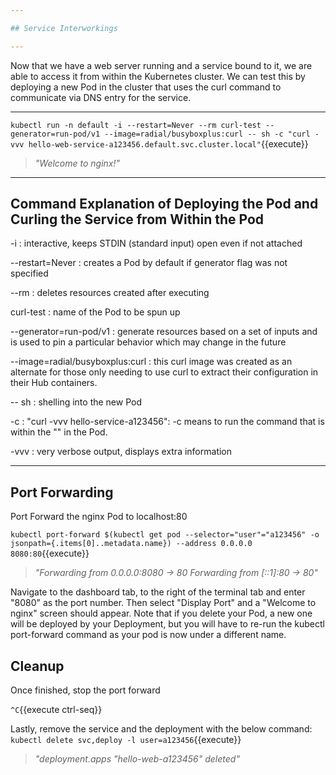 ```yaml
---

## Service Interworkings

---
```


Now that we have a web server running and a service bound to it, we are able to access it from within the Kubernetes cluster.  We can test this by deploying a new Pod in the cluster that uses the curl command to communicate via DNS entry for the service.

---


`kubectl run -n default -i --restart=Never --rm curl-test --generator=run-pod/v1 --image=radial/busyboxplus:curl -- sh -c "curl -vvv hello-web-service-a123456.default.svc.cluster.local"`{{execute}}

> _"Welcome to nginx!"_

---

## Command Explanation of Deploying the Pod and Curling the Service from Within the Pod

-i : interactive, keeps STDIN (standard input) open even if not attached

--restart=Never : creates a Pod by default if generator flag was not specified

--rm : deletes resources created after executing

curl-test : name of the Pod to be spun up

--generator=run-pod/v1 : generate resources based on a set of inputs and is used to pin a particular behavior which may change in the future

--image=radial/busyboxplus:curl : this curl image was created as an alternate for those only needing to use curl to extract their configuration in their Hub containers.

-- sh : shelling into the new Pod

-c : "curl -vvv hello-service-a123456": -c means to run the command that is within the "" in the Pod.

-vvv : very verbose output, displays extra information


---

## Port Forwarding

Port Forward the nginx Pod to localhost:80

`kubectl port-forward $(kubectl get pod --selector="user"="a123456" -o jsonpath={.items[0]..metadata.name}) --address 0.0.0.0 8080:80`{{execute}}
> _"Forwarding from 0.0.0.0:8080 -> 80 Forwarding from [::1]:80 -> 80"_

Navigate to the dashboard tab, to the right of the terminal tab and enter "8080" as the port number. Then select "Display Port" and a "Welcome to nginx" screen should appear. Note that if you delete your Pod, a new one will be deployed by your Deployment, but you will have to re-run the kubectl port-forward command as your pod is now under a different name. 


## Cleanup

Once finished, stop the port forward 

`^C`{{execute ctrl-seq}}


Lastly, remove the service and the deployment with the below command:
`kubectl delete svc,deploy -l user=a123456`{{execute}}

> _"deployment.apps "hello-web-a123456" deleted"_

